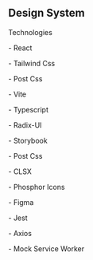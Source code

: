## Design System

<p>Technologies</p>
<p>- React</p>
<p>- Tailwind Css</p>
<p>- Post Css</p>
<p>- Vite</p>
<p>- Typescript</p>
<p>- Radix-UI</p>
<p>- Storybook</p>
<p>- Post Css</p>
<p>- CLSX</p>
<p>- Phosphor Icons</p>
<p>- Figma</p>
<p>- Jest</p>
<p>- Axios</p>
<p>- Mock Service Worker</p>

